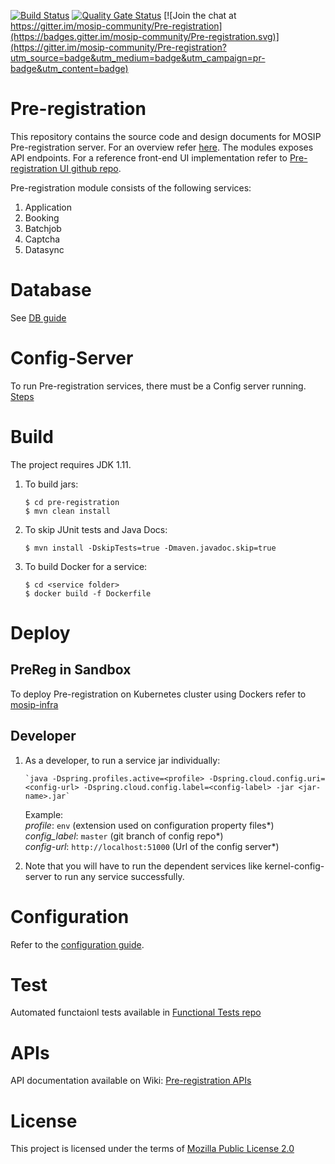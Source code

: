 [![Build Status](https://travis-ci.org/mosip/pre-registration.svg?branch=master)](https://travis-ci.org/mosip/pre-registration)
[![Quality Gate Status](https://sonarcloud.io/api/project_badges/measure?project=mosip_pre-registration&metric=alert_status)](https://sonarcloud.io/dashboard?id=mosip_pre-registration)
[![Join the chat at https://gitter.im/mosip-community/Pre-registration](https://badges.gitter.im/mosip-community/Pre-registration.svg)](https://gitter.im/mosip-community/Pre-registration?utm_source=badge&utm_medium=badge&utm_campaign=pr-badge&utm_content=badge)

# Pre-registration 
This repository contains the source code and design documents for MOSIP Pre-registration server.  For an overview refer [here](https://docs.mosip.io/1.2.0/modules/pre-registration).  The modules exposes API endpoints. For a reference front-end UI implementation refer to [Pre-registration UI github repo](https://github.com/mosip/pre-registration-ui/tree/1.2.0-rc2).

Pre-registration module consists of the following services:
1. Application
2. Booking
3. Batchjob
4. Captcha
5. Datasync

# Database

See [DB guide](db_scripts/README.md)

# Config-Server
To run Pre-registration services, there must be a Config server running. [Steps](https://github.com/mosip/mosip-config/tree/develop3-v3)

# Build
The project requires JDK 1.11. 
1. To build jars:
    ```
    $ cd pre-registration
    $ mvn clean install 
    ```
1. To skip JUnit tests and Java Docs:
    ```
    $ mvn install -DskipTests=true -Dmaven.javadoc.skip=true
    ```
1. To build Docker for a service:
    ```
    $ cd <service folder>
    $ docker build -f Dockerfile
    ```

# Deploy

## PreReg in Sandbox
To deploy Pre-registration on Kubernetes cluster using Dockers refer to [mosip-infra](https://github.com/mosip/mosip-infra/tree/1.2.0-rc2/deployment/v3)

## Developer

1. As a developer, to run a service jar individually:
    ```
    `java -Dspring.profiles.active=<profile> -Dspring.cloud.config.uri=<config-url> -Dspring.cloud.config.label=<config-label> -jar <jar-name>.jar`
    ```
    Example:  
        _profile_: `env` (extension used on configuration property files*)    
        _config_label_: `master` (git branch of config repo*)  
        _config-url_: `http://localhost:51000` (Url of the config server*)  
	
1. Note that you will have to run the dependent services like kernel-config-server to run any service successfully.    

# Configuration
Refer to the [configuration guide](docs/configuration.md).

# Test
Automated functaionl tests available in [Functional Tests repo](https://github.com/mosip/mosip-functional-tests)

# APIs
API documentation available on Wiki: [Pre-registration APIs](https://mosip.github.io/documentation/)

# License
This project is licensed under the terms of [Mozilla Public License 2.0](https://github.com/mosip/mosip-platform/blob/master/LICENSE)

